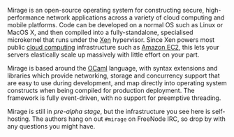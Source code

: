 Mirage is an open-source operating system for constructing secure, high-performance network applications across a variety of cloud computing and mobile platforms.  Code can be developed on a normal OS such as Linux or MacOS X, and then compiled into a fully-standalone, specialised microkernel that runs under the [Xen](http://xen.org/) hypervisor.  Since Xen powers most public [cloud computing](http://en.wikipedia.org/Cloud_computing) infrastructure such as [Amazon EC2](http://aws.amazon.com), this lets your servers elastically scale up massively with little effort on your part.

Mirage is based around the [OCaml](http://caml.inria.fr/) language, with syntax extensions and libraries which provide networking, storage and concurrency support that are easy to use during development, and map directly into operating system constructs when being compiled for production deployment. The framework is fully event-driven, with no support for preemptive threading.

Mirage is still in *pre-alpha stage*, but the infrastructure you see here is self-hosting. The authors hang on out `#mirage` on FreeNode IRC, so drop by with any questions you might have.
